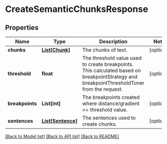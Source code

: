 # CreateSemanticChunksResponse


## Properties

Name | Type | Description | Notes
------------ | ------------- | ------------- | -------------
**chunks** | [**List[Chunk]**](Chunk.md) | The chunks of text. | [optional] 
**threshold** | **float** | The threshold value used to create breakpoints. This calculated based on breakpointStrategy and breakpointThresholdTuner from the request. | [optional] 
**breakpoints** | **List[int]** | The breakpoints created where distance/gradient &gt;&#x3D; threshold value. | [optional] 
**sentences** | [**List[Sentence]**](Sentence.md) | The sentences used to create chunks. | [optional] 

[[Back to Model list]](../README.md#documentation-for-models) [[Back to API list]](../README.md#documentation-for-api-endpoints) [[Back to README]](../README.md)


